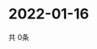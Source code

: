 # 2022-01-16
  共 0条

  <!-- BEGIN -->
  <!-- 最后更新时间Sun Jan 16 2022 18:05:25 GMT+0000 (Coordinated Universal Time) -->
  
  <!-- END -->
  
  